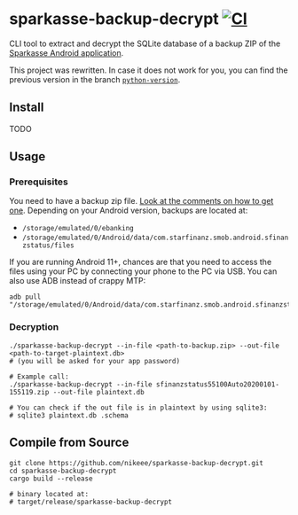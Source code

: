 # sparkasse-backup-decrypt [![CI](https://github.com/nikeee/sparkasse-backup-decrypt/actions/workflows/CI.yml/badge.svg)](https://github.com/nikeee/sparkasse-backup-decrypt/actions/workflows/CI.yml)

CLI tool to extract and decrypt the SQLite database of a backup ZIP of the [Sparkasse Android application](https://play.google.com/store/apps/details?id=com.starfinanz.smob.android.sfinanzstatus).

This project was rewritten. In case it does not work for you, you can find the previous version in the branch [`python-version`](https://github.com/nikeee/sparkasse-backup-decrypt/tree/python-version).

## Install
TODO

## Usage

### Prerequisites
You need to have a backup zip file. [Look at the comments on how to get one](https://blog.sparkasse-allgaeu.de/artikel/die-sparkassen-app-auf-ein-neues-handy-uebertragen).
Depending on your Android version, backups are located at:
- `/storage/emulated/0/ebanking`
- `/storage/emulated/0/Android/data/com.starfinanz.smob.android.sfinanzstatus/files`

If you are running Android 11+, chances are that you need to access the files using your PC by connecting your phone to the PC via USB.
You can also use ADB instead of crappy MTP:
```shell
adb pull "/storage/emulated/0/Android/data/com.starfinanz.smob.android.sfinanzstatus/files/"
```

### Decryption
```shell
./sparkasse-backup-decrypt --in-file <path-to-backup.zip> --out-file <path-to-target-plaintext.db>
# (you will be asked for your app password)

# Example call:
./sparkasse-backup-decrypt --in-file sfinanzstatus55100Auto20200101-155119.zip --out-file plaintext.db

# You can check if the out file is in plaintext by using sqlite3:
# sqlite3 plaintext.db .schema
```

## Compile from Source
```shell
git clone https://github.com/nikeee/sparkasse-backup-decrypt.git
cd sparkasse-backup-decrypt
cargo build --release

# binary located at:
# target/release/sparkasse-backup-decrypt
```
